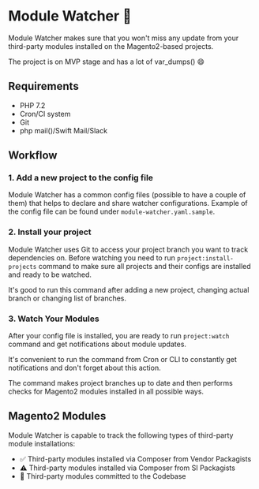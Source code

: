 # Module Watcher 🔎

Module Watcher makes sure that you won't miss any update from your third-party modules 
installed on the Magento2-based projects.

The project is on MVP stage and has a lot of var_dumps() 😄

## Requirements

- PHP 7.2
- Cron/CI system
- Git
- php mail()/Swift Mail/Slack

## Workflow

### 1. Add a new project to the config file

Module Watcher has a common config files (possible to have a couple of them) 
that helps to declare and share watcher configurations. Example of the config file can be found
under `module-watcher.yaml.sample`.

### 2. Install your project

Module Watcher uses Git to access your project branch you want to track dependencies on.
Before watching you need to run `project:install-projects` command to make sure all projects and their configs are
installed and ready to be watched.

It's good to run this command after adding a new project, changing actual branch or changing list of branches.

### 3. Watch Your Modules

After your config file is installed, you are ready to run `project:watch` command and 
get notifications about module updates.

It's convenient to run the command from Cron or CLI to constantly get notifications and don't forget about this action.

The command makes project branches up to date and then performs checks for
Magento2 modules installed in all possible ways.

## Magento2 Modules

Module Watcher is capable to track the following types of third-party module installations:

- ✅ Third-party modules installed via Composer from Vendor Packagists
- ⚠️ Third-party modules installed via Composer from SI Packagists
- 🚨 Third-party modules committed to the Codebase
